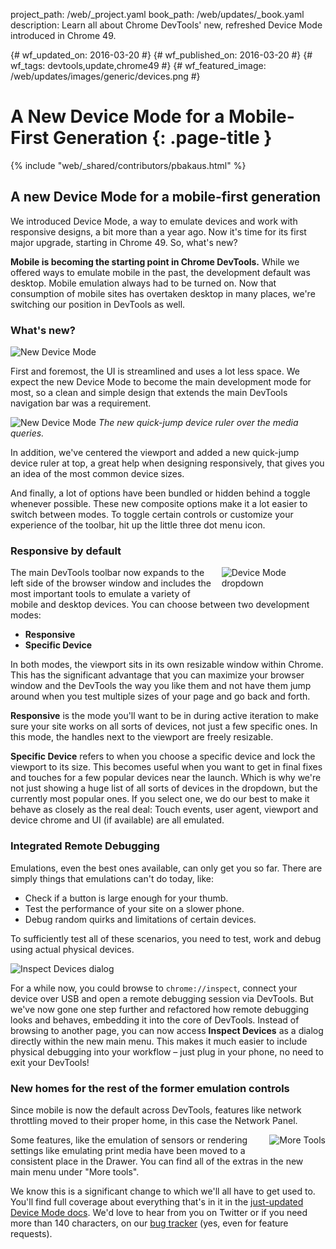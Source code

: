 project_path: /web/_project.yaml book_path: /web/updates/_book.yaml description: Learn all about Chrome DevTools' new, refreshed Device Mode introduced in Chrome 49.

{# wf_updated_on: 2016-03-20 #} {# wf_published_on: 2016-03-20 #} {# wf_tags: devtools,update,chrome49 #} {# wf_featured_image: /web/updates/images/generic/devices.png #}

# A New Device Mode for a Mobile-First Generation {: .page-title }

{% include "web/_shared/contributors/pbakaus.html" %}

## A new Device Mode for a mobile-first generation

We introduced Device Mode, a way to emulate devices and work with responsive designs, a bit more than a year ago. Now it's time for its first major upgrade, starting in Chrome 49. So, what's new?

**Mobile is becoming the starting point in Chrome DevTools.** While we offered ways to emulate mobile in the past, the development default was desktop. Mobile emulation always had to be turned on. Now that consumption of mobile sites has overtaken desktop in many places, we're switching our position in DevTools as well.

### What's new?

![New Device Mode](/web/updates/images/2016/03/device-mode-v2/device-mode-initial-view.png)

First and foremost, the UI is streamlined and uses a lot less space. We expect the new Device Mode to become the main development mode for most, so a clean and simple design that extends the main DevTools navigation bar was a requirement.

![New Device Mode](/web/updates/images/2016/03/device-mode-v2/media-query-inspector-ruler.png) *The new quick-jump device ruler over the media queries.*

In addition, we've centered the viewport and added a new quick-jump device ruler at top, a great help when designing responsively, that gives you an idea of the most common device sizes.

And finally, a lot of options have been bundled or hidden behind a toggle whenever possible. These new composite options make it a lot easier to switch between modes. To toggle certain controls or customize your experience of the toolbar, hit up the little three dot menu icon.

### Responsive by default

<img src="/web/updates/images/2016/03/device-mode-v2/select-device.png" alt="Device Mode dropdown" style="float: right;max-width: 33%;margin: 0 0 10px 10px;" />

The main DevTools toolbar now expands to the left side of the browser window and includes the most important tools to emulate a variety of mobile and desktop devices. You can choose between two development modes:

* **Responsive**
* **Specific Device**

In both modes, the viewport sits in its own resizable window within Chrome. This has the significant advantage that you can maximize your browser window and the DevTools the way you like them and not have them jump around when you test multiple sizes of your page and go back and forth.

**Responsive** is the mode you'll want to be in during active iteration to make sure your site works on all sorts of devices, not just a few specific ones. In this mode, the handles next to the viewport are freely resizable.

**Specific Device** refers to when you choose a specific device and lock the viewport to its size. This becomes useful when you want to get in final fixes and touches for a few popular devices near the launch. Which is why we're not just showing a huge list of all sorts of devices in the dropdown, but the currently most popular ones. If you select one, we do our best to make it behave as closely as the real deal: Touch events, user agent, viewport and device chrome and UI (if available) are all emulated.

### Integrated Remote Debugging

Emulations, even the best ones available, can only get you so far. There are simply things that emulations can't do today, like:

* Check if a button is large enough for your thumb.
* Test the performance of your site on a slower phone.
* Debug random quirks and limitations of certain devices.

To sufficiently test all of these scenarios, you need to test, work and debug using actual physical devices.

<img src="/web/updates/images/2016/03/device-mode-v2/inspect-devices.png" alt="Inspect Devices dialog" />

For a while now, you could browse to `chrome://inspect`, connect your device over USB and open a remote debugging session via DevTools. But we've now gone one step further and refactored how remote debugging looks and behaves, embedding it into the core of DevTools. Instead of browsing to another page, you can now access **Inspect Devices** as a dialog directly within the new main menu. This makes it much easier to include physical debugging into your workflow – just plug in your phone, no need to exit your DevTools!

### New homes for the rest of the former emulation controls

Since mobile is now the default across DevTools, features like network throttling moved to their proper home, in this case the Network Panel.

<img src="/web/updates/images/2016/03/device-mode-v2/navigate-to-sensors.png" alt="More Tools" style="float: right;max-width: 33%;margin: 0 0 10px 10px;" />

Some features, like the emulation of sensors or rendering settings like emulating print media have been moved to a consistent place in the Drawer. You can find all of the extras in the new main menu under "More tools".

We know this is a significant change to which we'll all have to get used to. You'll find full coverage about everything that's in it in the [just-updated Device Mode docs](/web/tools/chrome-devtools/device-mode/). We'd love to hear from you on Twitter or if you need more than 140 characters, on our [bug tracker](https://crbug.com/new) (yes, even for feature requests).